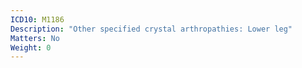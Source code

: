 ```yaml
---
ICD10: M1186
Description: "Other specified crystal arthropathies: Lower leg"
Matters: No
Weight: 0
---
```

